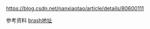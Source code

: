 https://blog.csdn.net/nanxiaotao/article/details/80600111


参考资料
[brash地址](https://blog.csdn.net/nanxiaotao/article/details/80600111)